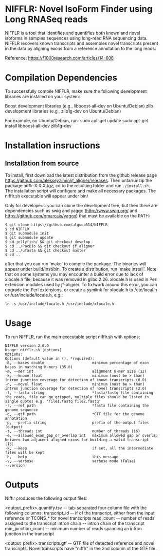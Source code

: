 # NIFFLR: Novel IsoForm Finder using Long RNASeq reads

NIFFLR is a tool that identifies and quantifies both known and novel isoforms in samples sequences using long-read RNA sequencing data. NIFFLR recovers known transcripts and assembles novel transcripts present in the data by aligning exons from a reference annotation to the long reads. 

Reference: https://f1000research.com/articles/14-608

# Compilation Dependencies
To successfully compile NIFFLR, make sure the following development libraries are installed on your system:

Boost development libraries (e.g., libboost-all-dev on Ubuntu/Debian)
zlib development libraries (e.g., zlib1g-dev on Ubuntu/Debian)

For example, on Ubuntu/Debian, run:
sudo apt-get update
sudo apt-get install libboost-all-dev zlib1g-dev

# Installation insructions

## Installation from source
To install, first download the latest distribution from the github release page https://github.com/alekseyzimin/jf_aligner/releases. Then untar/unzip the package nifflr-X.X.X.tgz, cd to the resulting folder and run `./install.sh`.  The installation script will configure and make all necessary packages.  The nifflr.sh executable will appear under bin/

Only for developers:  you can clone the development tree, but then there are dependencies such as swig and yaggo (http://www.swig.org/ and https://github.com/gmarcais/yaggo) that must be available on the PATH:

```
$ git clone https://github.com/alguoo314/NIFFLR
$ cd NIFFLR
$ git submodule init
$ git submodule update
$ cd jellyfish/ && git checkout develop
$ cd ../PacBio && git checkout jf_aligner
$ cd ../ufasta && git checkout master
$ cd ..
```
after that you can run 'make' to compile the package.  The binaries will appear under build/inst/bin.  To create a distribution, run 'make install'.
Note that on some systems you may encounter a build error due to lack of xlocale.h file, because it was removed in glibc 2.26.  xlocale.h is used in Perl extension modules used by jf-aligner.  To fix/work around this error, you can upgrade the Perl extensions, or create a symlink for xlocale.h to /etc/local.h or /usr/include/locale.h, e.g.:
```
ln -s /usr/include/locale.h /usr/include/xlocale.h
```

# Usage
To run NIFFLR, run the main executable script nifflr.sh with options:
```
NIFFLR version 2.0.0
Usage: nifflr.sh [options]
Options:
Options (default value in (), *required):
-B, --bases double                      minimum percentage of exon bases in matching K-mers (35.0)
-m, --mer int                           alignment K-mer size (12)
-k, --known float                       minimum (must be > than) intron junction coverage for detection of known transcripts (0.0)
-n, --novel float                       minimum (must be > than) intron junction coverage for detection of novel transcripts (2.0)
-f, --fasta string                      *fasta/fastq file containing the reads, file can ge gzipped, multiple files should be listed in single quotes e.g. 'file1.fastq file2.fastq'
-r, --ref path                          *fasta file containing the genome sequence
-g, --gtf path                          *GTF file for the genome annotation
-p, --prefix string                     prefix of the output files (output)
-t, --threads int                       number of threads (16)
-e, --allowed_exon_gap_or_overlap int   maximum allowed gap or overlap between two adjacent aligned exons for building a valid transcript (15)
-k, --keep                              if set, all the intermediate files will be kept
-h, --help                              this message
-v, --verbose                           verbose mode (False)
--version  
```

# Outputs
Nifflr produces the following output files:

<output_prefix>.quantify.tsv -- tab-separated four column file with the following columns:
transcript_id -- if of the transcript, either from the input reference or TCONS_* for novel transcripts
read_count -- number of reads assigned to the transcript
intron chain -- intron chain of the transcript
min_junction_count -- minimum number of reads spanning an intron junction in the transcript

<output_prefix>.transcripts.gtf -- GTF file of detected reference and novel transcripts.  Novel transcripts have "nifflr" in the 2nd column of the GTF file.


